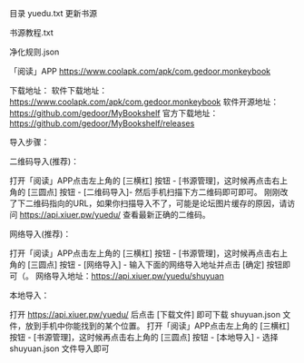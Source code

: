 目录
yuedu.txt  更新书源


书源教程.txt

净化规则.json

「阅读」APP 
https://www.coolapk.com/apk/com.gedoor.monkeybook

下载地址：
软件下载地址：https://www.coolapk.com/apk/com.gedoor.monkeybook
软件开源地址：https://github.com/gedoor/MyBookshelf
官方下载地址：https://github.com/gedoor/MyBookshelf/releases


导入步骤：

二维码导入(推荐)：

打开「阅读」APP点击左上角的 [三横杠] 按钮 - [书源管理]，这时候再点击右上角的 [三圆点] 按钮 - [二维码导入]- 然后手机扫描下方二维码即可即可。
刚刚改了下二维码指向的URL，如果你扫描导入不了，可能是论坛图片缓存的原因，请访问 https://api.xiuer.pw/yuedu/ 查看最新正确的二维码。

网络导入(推荐)：

打开「阅读」APP点击左上角的 [三横杠] 按钮 - [书源管理]，这时候再点击右上角的 [三圆点] 按钮 - [网络导入] - 输入下面的网络导入地址并点击 [确定] 按钮即可（。
网络导入地址：https://api.xiuer.pw/yuedu/shuyuan

本地导入：

打开 https://api.xiuer.pw/yuedu/ 后点击 [下载文件] 即可下载 shuyuan.json 文件，放到手机中你能找到的某个位置。
打开「阅读」APP点击左上角的 [三横杠] 按钮 - [书源管理]，这时候再点击右上角的 [三圆点] 按钮 - [本地导入] - 选择 shuyuan.json 文件导入即可


